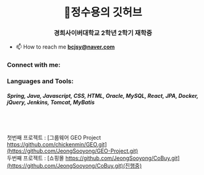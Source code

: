 <h1 align="center">👋정수용의 깃허브</h1>
<h3 align="center">경희사이버대학교 2학년 2학기 재학중</h3>

- 📫 How to reach me **bcjsy@naver.com**

<h3 align="left">Connect with me:</h3>
<p align="left">
</p>

<h3 align="left">Languages and Tools:</h3>
  <h5>Spring, Java, Javascript, CSS, HTML, Oracle, MySQL, React, JPA, Docker, jQuery, Jenkins, Tomcat, MyBatis</h1>


<br><br><br>
첫번째 프로젝트 : [그룹웨어 GEO Project https://github.com/chickenmin/GEO.git](https://github.com/JeongSooyong/GEO-Project.git)
<br>
두번째 프로젝트 : [쇼핑몰 https://github.com/JeongSooyong/CoBuy.git](https://github.com/JeongSooyong/CoBuy.git)(진행중)

